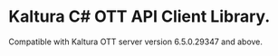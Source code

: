 # Kaltura C# OTT API Client Library.
Compatible with Kaltura OTT server version 6.5.0.29347 and above.
